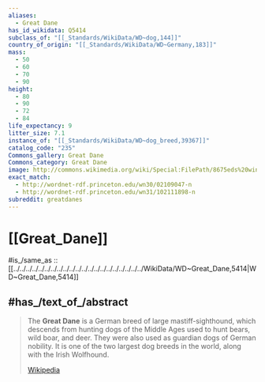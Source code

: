 ```yaml
---
aliases:
  - Great Dane
has_id_wikidata: Q5414
subclass_of: "[[_Standards/WikiData/WD~dog,144]]"
country_of_origin: "[[_Standards/WikiData/WD~Germany,183]]"
mass:
  - 50
  - 60
  - 70
  - 90
height:
  - 80
  - 90
  - 72
  - 84
life_expectancy: 9
litter_size: 7.1
instance_of: "[[_Standards/WikiData/WD~dog_breed,39367]]"
catalog_code: "235"
Commons_gallery: Great Dane
Commons_category: Great Dane
image: http://commons.wikimedia.org/wiki/Special:FilePath/8675eds%20win.jpg
exact_match:
  - http://wordnet-rdf.princeton.edu/wn30/02109047-n
  - http://wordnet-rdf.princeton.edu/wn31/102111898-n
subreddit: greatdanes
---
```



# [[Great_Dane]]

#is_/same_as :: [[../../../../../../../../../../../../../../../../../../../../../WikiData/WD~Great_Dane,5414|WD~Great_Dane,5414]]


## #has_/text_of_/abstract 

> The **Great Dane** is a German breed of large mastiff-sighthound, which descends from hunting dogs of the Middle Ages used to hunt bears, wild boar, and deer. They were also used as guardian dogs of German nobility. It is one of the two largest dog breeds in the world, along with the Irish Wolfhound.
>
> [Wikipedia](https://en.wikipedia.org/wiki/Great%20Dane)